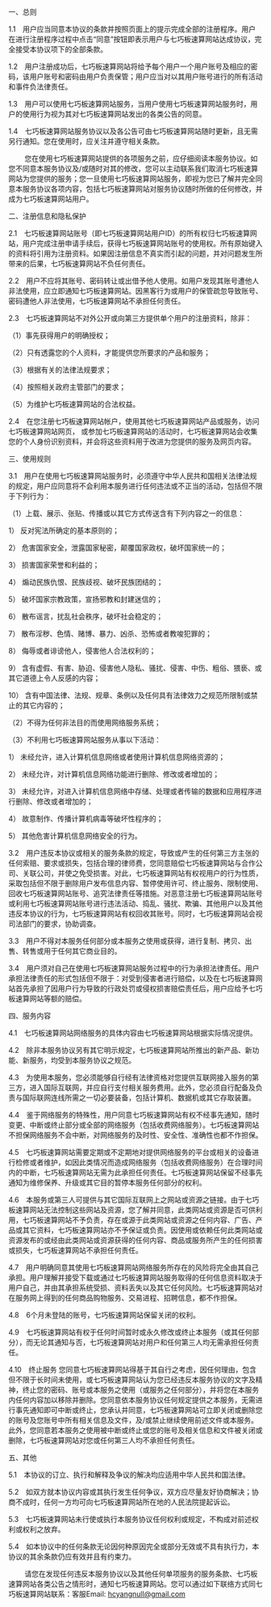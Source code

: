 一、总则

1.1　用户应当同意本协议的条款并按照页面上的提示完成全部的注册程序。用户在进行注册程序过程中点击“同意”按钮即表示用户与七巧板速算网站达成协议，完全接受本协议项下的全部条款。

1.2　用户注册成功后，七巧板速算网站将给予每个用户一个用户账号及相应的密码，该用户账号和密码由用户负责保管；用户应当对以其用户账号进行的所有活动和事件负法律责任。

1.3　用户可以使用七巧板速算网站服务，当用户使用七巧板速算网站服务时，用户的使用行为视为其对七巧板速算网站发出的各类公告的同意。

1.4　七巧板速算网站服务协议以及各公告可由七巧板速算网站随时更新，且无需另行通知。您在使用时，应关注并遵守相关条款。

　　 您在使用七巧板速算网站提供的各项服务之前，应仔细阅读本服务协议。如您不同意本服务协议及/或随时对其的修改，您可以主动联系我们取消七巧板速算网站为您提供的服务；您一旦使用七巧板速算网站服务，即视为您已了解并完全同意本服务协议各项内容，包括七巧板速算网站对服务协议随时所做的任何修改，并成为七巧板速算网站用户。

二、注册信息和隐私保护

2.1　七巧板速算网站账号（即七巧板速算网站用户ID）的所有权归七巧板速算网站，用户完成注册申请手续后，获得七巧板速算网站账号的使用权。所有原始键入的资料将引用为注册资料。如果因注册信息不真实而引起的问题，并对问题发生所带来的后果，七巧板速算网站不负任何责任。

2.2　用户不应将其账号、密码转让或出借予他人使用。如用户发现其账号遭他人非法使用，应立即通知七巧板速算网站。因黑客行为或用户的保管疏忽导致账号、密码遭他人非法使用，七巧板速算网站不承担任何责任。

2.3　七巧板速算网站不对外公开或向第三方提供单个用户的注册资料，除非：

（1）事先获得用户的明确授权；

（2）只有透露您的个人资料，才能提供您所要求的产品和服务；

（3）根据有关的法律法规要求；

（4）按照相关政府主管部门的要求；

（5）为维护七巧板速算网站的合法权益。

2.4　在您注册七巧板速算网站帐户，使用其他七巧板速算网站产品或服务，访问七巧板速算网站网页， 或参加七巧板速算网站的活动时，七巧板速算网站会收集您的个人身份识别资料，并会将这些资料用于改进为您提供的服务及网页内容。

三、使用规则

3.1　用户在使用七巧板速算网站服务时，必须遵守中华人民共和国相关法律法规的规定，用户应同意将不会利用本服务进行任何违法或不正当的活动，包括但不限于下列行为：

（1）上载、展示、张贴、传播或以其它方式传送含有下列内容之一的信息：

1） 反对宪法所确定的基本原则的；

2） 危害国家安全，泄露国家秘密，颠覆国家政权，破坏国家统一的；

3） 损害国家荣誉和利益的；

4） 煽动民族仇恨、民族歧视、破坏民族团结的；

5） 破坏国家宗教政策，宣扬邪教和封建迷信的；

6） 散布谣言，扰乱社会秩序，破坏社会稳定的；

7） 散布淫秽、色情、赌博、暴力、凶杀、恐怖或者教唆犯罪的；

8） 侮辱或者诽谤他人，侵害他人合法权利的；

9） 含有虚假、有害、胁迫、侵害他人隐私、骚扰、侵害、中伤、粗俗、猥亵、或其它道德上令人反感的内容；

10） 含有中国法律、法规、规章、条例以及任何具有法律效力之规范所限制或禁止的其它内容的；

（2）不得为任何非法目的而使用网络服务系统；

（3）不利用七巧板速算网站服务从事以下活动：

1） 未经允许，进入计算机信息网络或者使用计算机信息网络资源的；

2） 未经允许，对计算机信息网络功能进行删除、修改或者增加的；

3） 未经允许，对进入计算机信息网络中存储、处理或者传输的数据和应用程序进行删除、修改或者增加的；

4） 故意制作、传播计算机病毒等破坏性程序的；

5） 其他危害计算机信息网络安全的行为。

3.2　用户违反本协议或相关的服务条款的规定，导致或产生的任何第三方主张的任何索赔、要求或损失，包括合理的律师费，您同意赔偿七巧板速算网站与合作公司、关联公司，并使之免受损害。对此，七巧板速算网站有权视用户的行为性质，采取包括但不限于删除用户发布信息内容、暂停使用许可、终止服务、限制使用、回收七巧板速算网站账号、追究法律责任等措施。对恶意注册七巧板速算网站账号或利用七巧板速算网站账号进行违法活动、捣乱、骚扰、欺骗、其他用户以及其他违反本协议的行为，七巧板速算网站有权回收其账号。同时，七巧板速算网站会视司法部门的要求，协助调查。

3.3　用户不得对本服务任何部分或本服务之使用或获得，进行复制、拷贝、出售、转售或用于任何其它商业目的。

3.4　用户须对自己在使用七巧板速算网站服务过程中的行为承担法律责任。用户承担法律责任的形式包括但不限于：对受到侵害者进行赔偿，以及在七巧板速算网站首先承担了因用户行为导致的行政处罚或侵权损害赔偿责任后，用户应给予七巧板速算网站等额的赔偿。

四、服务内容

4.1　七巧板速算网站网络服务的具体内容由七巧板速算网站根据实际情况提供。

4.2　除非本服务协议另有其它明示规定，七巧板速算网站所推出的新产品、新功能、新服务，均受到本服务协议之规范。

4.3　为使用本服务，您必须能够自行经有法律资格对您提供互联网接入服务的第三方，进入国际互联网，并应自行支付相关服务费用。此外，您必须自行配备及负责与国际联网连线所需之一切必要装备，包括计算机、数据机或其它存取装置。

4.4　鉴于网络服务的特殊性，用户同意七巧板速算网站有权不经事先通知，随时变更、中断或终止部分或全部的网络服务（包括收费网络服务）。七巧板速算网站不担保网络服务不会中断，对网络服务的及时性、安全性、准确性也都不作担保。

4.5　七巧板速算网站需要定期或不定期地对提供网络服务的平台或相关的设备进行检修或者维护，如因此类情况而造成网络服务（包括收费网络服务）在合理时间内的中断，七巧板速算网站无需为此承担任何责任。七巧板速算网站保留不经事先通知为维修保养、升级或其它目的暂停本服务任何部分的权利。

4.6　本服务或第三人可提供与其它国际互联网上之网站或资源之链接。由于七巧板速算网站无法控制这些网站及资源，您了解并同意，此类网站或资源是否可供利用，七巧板速算网站不予负责，存在或源于此类网站或资源之任何内容、广告、产品或其它资料，七巧板速算网站亦不予保证或负责。因使用或依赖任何此类网站或资源发布的或经由此类网站或资源获得的任何内容、商品或服务所产生的任何损害或损失，七巧板速算网站不承担任何责任。

4.7　用户明确同意其使用七巧板速算网站网络服务所存在的风险将完全由其自己承担。用户理解并接受下载或通过七巧板速算网站服务取得的任何信息资料取决于用户自己，并由其承担系统受损、资料丢失以及其它任何风险。七巧板速算网站对在服务网上得到的任何商品购物服务、交易进程、招聘信息，都不作担保。

4.8　6个月未登陆的账号，七巧板速算网站保留关闭的权利。

4.9　七巧板速算网站有权于任何时间暂时或永久修改或终止本服务（或其任何部分），而无论其通知与否，七巧板速算网站对用户和任何第三人均无需承担任何责任。

4.10　终止服务 您同意七巧板速算网站得基于其自行之考虑，因任何理由，包含但不限于长时间未使用，或七巧板速算网站认为您已经违反本服务协议的文字及精神，终止您的密码、账号或本服务之使用（或服务之任何部分），并将您在本服务内任何内容加以移除并删除。您同意依本服务协议任何规定提供之本服务，无需进行事先通知即可中断或终止，您承认并同意，七巧板速算网站可立即关闭或删除您的账号及您账号中所有相关信息及文件，及/或禁止继续使用前述文件或本服务。此外，您同意若本服务之使用被中断或终止或您的账号及相关信息和文件被关闭或删除，七巧板速算网站对您或任何第三人均不承担任何责任。

五、其他

5.1　本协议的订立、执行和解释及争议的解决均应适用中华人民共和国法律。

5.2　如双方就本协议内容或其执行发生任何争议，双方应尽量友好协商解决；协商不成时，任何一方均可向七巧板速算网站所在地的人民法院提起诉讼。

5.3　七巧板速算网站未行使或执行本服务协议任何权利或规定，不构成对前述权利或权利之放弃。

5.4　如本协议中的任何条款无论因何种原因完全或部分无效或不具有执行力，本协议的其余条款仍应有效并且有约束力。

　　 请您在发现任何违反本服务协议以及其他任何单项服务的服务条款、七巧板速算网站各类公告之情形时，通知七巧板速算网站。您可以通过如下联络方式同七巧板速算网站联系：客服Email: hcyangnull@gmail.com
